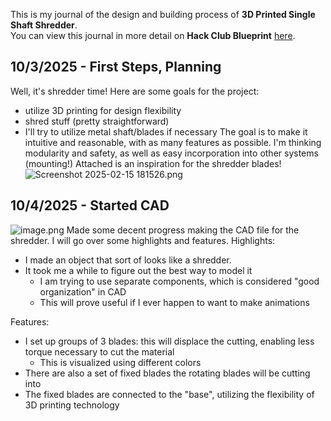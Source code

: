 <!--
  ===================    !!READ THIS NOTICE!!   ====================
  DO NOT edit this file manually. Your changes WILL BE OVERWRITTEN!
  This journal is auto generated and updated by Hack Club Blueprint.
  To edit this file, please edit your journal entries on Blueprint.
  ==================================================================
-->

This is my journal of the design and building process of **3D Printed Single Shaft Shredder**.  
You can view this journal in more detail on **Hack Club Blueprint** [here](https://blueprint.hackclub.com/projects/98).


## 10/3/2025 - First Steps, Planning  

Well, it's shredder time! 
Here are some goals for the project: 
- utilize 3D printing for design flexibility
- shred stuff (pretty straightforward)
- I'll try to utilize metal shaft/blades if necessary
The goal is to make it intuitive and reasonable, with as many features as possible.
I'm thinking modularity and safety, as well as easy incorporation into other systems (mounting!)
Attached is an inspiration for the shredder blades!
![Screenshot 2025-02-15 181526.png](https://blueprint.hackclub.com/user-attachments/blobs/redirect/eyJfcmFpbHMiOnsiZGF0YSI6MjI2LCJwdXIiOiJibG9iX2lkIn19--62f3418ef9f604598f068dfddee4d7adb16aa483/Screenshot%202025-02-15%20181526.png)
  

## 10/4/2025 - Started CAD  

![image.png](https://blueprint.hackclub.com/user-attachments/blobs/redirect/eyJfcmFpbHMiOnsiZGF0YSI6NDM1LCJwdXIiOiJibG9iX2lkIn19--681e24f4f9d92724c9e87b0a970ba90bb61fc071/image.png)
Made some decent progress making the CAD file for the shredder. I will go over some highlights and features. 
Highlights:

- I made an object that sort of looks like a shredder. 
- It took me a while to figure out the best way to model it
	- I am trying to use separate components, which is considered "good organization" in CAD
	- This will prove useful if I ever happen to want to make animations

Features:

- I set up groups of 3 blades: this will displace the cutting, enabling less torque necessary to cut the material 
	- This is visualized using different colors
- There are also a set of fixed blades the rotating blades will be cutting into
- The fixed blades are connected to the "base", utilizing the flexibility of 3D printing technology  

